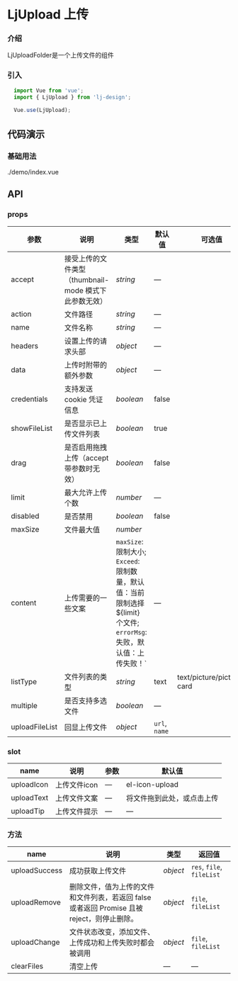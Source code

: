 # LjUpload 上传

### 介绍
LjUploadFolder是一个上传文件的组件
### 引入

```js
  import Vue from 'vue';
  import { LjUpload } from 'lj-design';
  
  Vue.use(LjUpload);
```

## 代码演示

### 基础用法

<demo-code>./demo/index.vue</demo-code>

## API

### props

| 参数 | 说明 | 类型 |  默认值 | 可选值
|------|------|-----|---------|---------|
| accept | 接受上传的文件类型（thumbnail-mode 模式下此参数无效） | _string_ | — |
| action | 文件路径 | _string_| — |
| name | 文件名称 | _string_ | — |
| headers | 设置上传的请求头部 | _object_ | — |
| data | 上传时附带的额外参数 | _object_ | — |
| credentials | 支持发送 cookie 凭证信息 | _boolean_ | false |
| showFileList | 是否显示已上传文件列表	 | _boolean_ | true |
| drag | 是否启用拖拽上传（accept带参数时无效）| _boolean_ | false |
| limit | 最大允许上传个数 | _number_ | — |
| disabled | 是否禁用	 | _boolean_ | false |
| maxSize | 文件最大值 | _number_ | |
| content | 上传需要的一些文案 |`maxSize`:限制大小; `Exceed`: 限制数量，默认值：当前限制选择 ${limit} 个文件; `errorMsg`: 失败，默认值：上传失败！` | — |
| listType | 文件列表的类型	 | _string_ | text | text/picture/picture-card |
| multiple | 是否支持多选文件 | _boolean_ | — |
| uploadFileList | 回显上传文件 | _object_ | `url`, `name` |

### slot

| name | 说明 | 参数 | 默认值
|------|------|-----|-----|
| uploadIcon | 上传文件icon | — | el-icon-upload |
| uploadText | 上传文件文案 | — | 将文件拖到此处，或点击上传 |
| uploadTip | 上传文件提示 | — | — |
### 方法

| name | 说明 | 类型 | 返回值 |
|------|------|-----|-----|
| uploadSuccess | 成功获取上传文件 | _object_ | `res`, `file`, `fileList` |
| uploadRemove |  删除文件，值为上传的文件和文件列表，若返回 false 或者返回 Promise 且被 reject，则停止删除。 | _object_ | `file`, `fileList` |
| uploadChange |  文件状态改变，添加文件、上传成功和上传失败时都会被调用 | _object_ | `file`, `fileList` |
| clearFiles | 清空上传 | — | — | 